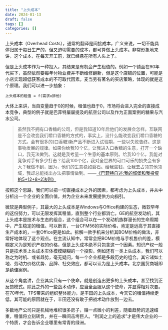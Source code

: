 ```yaml
---
title: "上头成本"
date: 2024-01-13
draft: false
tags: []
categories: []
---
```


上头成本（Overhead Costs），通常的翻译是间接成本，广义来说，一切不能具体归属于每日生产的，但又迫切需要的成本，都可算做上头成本。非常形象地来讲，这个成本，在每天开工前，就已经悬在所有人头上了。

但是上头成本作为一种投入，其结果是有机会产生租值的。例如一个铺面在90年代买下，虽然依然要每年付物业费并不断维修翻新，但是这个店铺的位置，可能是小店实现超低获客成本的不可取代因素。麦当劳有著名的买店策略，体现的就是这个原理。我们可以进一步抽象：

```
上头成本的租值 = f(需求x排他)
```

大体上来讲，当自变量趋于0的时候，租值也趋于0，市场将会进入完全的直接成本竞争，典型的例子就是巴菲特屡屡提及的航空公司以及作为正面案例的糖果与汽水公司。


>虽然我不拥有口香糖的公司，但是我知道10年后他们的发展会怎样。互联网是不会改变我们嚼口香糖的方式的，事实上，没什么能改变我们嚼口香糖的方式。会有很多的(口香糖)新产品不断进入试验期，一些以失败告终。这是事物发展的规律。如果你给我10个亿，让我进入口香糖的生意，打开一个缺口，我无法做到。这就是我考量一个生意的基本原则。给我10个亿，我能对竞争对手有多少打击？给我100个亿，我对全世界的可口可乐的损失会有多大？我做不到，因为，他们的生意稳如磐石。给我些钱，让我去占领其他领域，我却总能找出办法把事情做到。——[《巴菲特自述:我的城堡和我投资的5+12+8+2法则》](http://nteswjq.blog.163.com/blog/static/1269981201042821957900)


按照这个思路，我们可以把一切直接成本之外的因素，都考虑为上头成本，并从中分析出一个企业的全面价值，并为企业未来发展提供方向指引。

微软是典型例子，其最大的上头成本是Windows与Office构建的生态，微软早年的这份努力，可以无限发挥其租值，直到整个行业都消亡。GE的航空发动机，其上头成本是技术与生态的组合，这个组合可以在一个发动机族群漫长的生命周期中，产生稳定的租值。可以断言，一台CFM56的实际价格，肯定是远高于其直接生产成本的，一套Office更是如此。拆解一款手机来分析其BOM价格的做法，非常好地体现了这个观点。在主流认知中，常常会把BOM价格与手机售价的差，模糊定义为是知识产权的价格，但是上头成本绝不只包含这一个因素。知识产权一般只是技术类上头成本实体模模糊糊的一个投影。例如还有一类上头成本，我们可以称之为时机、或者趋势，毫无疑问，每一个企业都是多段历史的组合。其它诸如土地、劳动力价格优势、品牌、社交效应，都可以认为是上头成本。北京国贸商城即是绝佳案例。

从这个角度讲，企业其实只有一个使命，就是创造出更多的上头成本，甚至找到正反馈模式。除此之外的一些战术动作，应当全面服从这个使命，并显得相对次要。在70年代，TPS带来的组织整体能力，是丰田的上头成本，今天它的租值持续走低，其可能的原因就在于，丰田还没有敢于把战术动作放到一边去。

多数地产公司只是机械地堆积很多房子，赚一点微小的利差，随着趋势的迅速结束，租值将立刻转负，并在一瞬间击垮巨人。“利润之上的追求”才是伟大企业的一个特质，才会告诉企业哪里有常青的绿洲。
